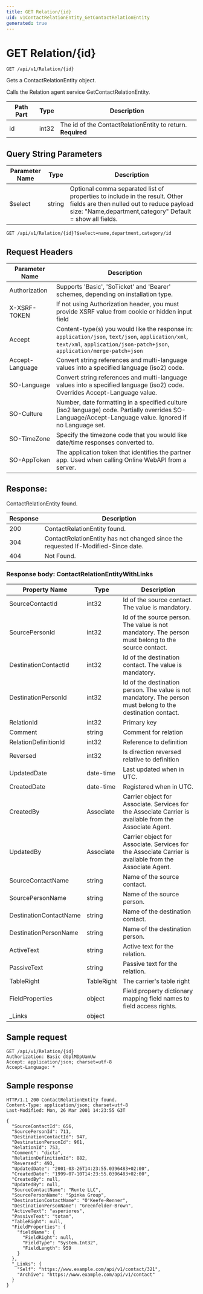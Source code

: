 ```yaml
---
title: GET Relation/{id}
uid: v1ContactRelationEntity_GetContactRelationEntity
generated: true
---
```


# GET Relation/{id}

```http
GET /api/v1/Relation/{id}
```

Gets a ContactRelationEntity object.


Calls the Relation agent service GetContactRelationEntity.





| Path Part | Type | Description |
|-----------|------|-------------|
| id | int32 | The id of the ContactRelationEntity to return. **Required** |


## Query String Parameters

| Parameter Name | Type |  Description |
|----------------|------|--------------|
| $select | string |  Optional comma separated list of properties to include in the result. Other fields are then nulled out to reduce payload size: "Name,department,category" Default = show all fields. |

```http
GET /api/v1/Relation/{id}?$select=name,department,category/id
```


## Request Headers

| Parameter Name | Description |
|----------------|-------------|
| Authorization  | Supports 'Basic', 'SoTicket' and 'Bearer' schemes, depending on installation type. |
| X-XSRF-TOKEN   | If not using Authorization header, you must provide XSRF value from cookie or hidden input field |
| Accept         | Content-type(s) you would like the response in: `application/json`, `text/json`, `application/xml`, `text/xml`, `application/json-patch+json`, `application/merge-patch+json` |
| Accept-Language | Convert string references and multi-language values into a specified language (iso2) code. |
| SO-Language | Convert string references and multi-language values into a specified language (iso2) code. Overrides Accept-Language value. |
| SO-Culture | Number, date formatting in a specified culture (iso2 language) code. Partially overrides SO-Language/Accept-Language value. Ignored if no Language set. |
| SO-TimeZone | Specify the timezone code that you would like date/time responses converted to. |
| SO-AppToken | The application token that identifies the partner app. Used when calling Online WebAPI from a server. |


## Response:

ContactRelationEntity found.

| Response | Description |
|----------------|-------------|
| 200 | ContactRelationEntity found. |
| 304 | ContactRelationEntity has not changed since the requested If-Modified-Since date. |
| 404 | Not Found. |

### Response body: ContactRelationEntityWithLinks

| Property Name | Type |  Description |
|----------------|------|--------------|
| SourceContactId | int32 | Id of the source contact. The value is mandatory. |
| SourcePersonId | int32 | Id of the source person. The value is not mandatory. The person must belong to the source contact. |
| DestinationContactId | int32 | Id of the destination contact. The value is mandatory. |
| DestinationPersonId | int32 | Id of the destination person. The value is not mandatory. The person must belong to the destination contact. |
| RelationId | int32 | Primary key |
| Comment | string | Comment for relation |
| RelationDefinitionId | int32 | Reference to definition |
| Reversed | int32 | Is direction reversed relative to definition |
| UpdatedDate | date-time | Last updated when  in UTC. |
| CreatedDate | date-time | Registered when  in UTC. |
| CreatedBy | Associate | Carrier object for Associate. Services for the Associate Carrier is available from the Associate Agent. |
| UpdatedBy | Associate | Carrier object for Associate. Services for the Associate Carrier is available from the Associate Agent. |
| SourceContactName | string | Name of the source contact. |
| SourcePersonName | string | Name of the source person. |
| DestinationContactName | string | Name of the destination contact. |
| DestinationPersonName | string | Name of the destination person. |
| ActiveText | string | Active text for the relation. |
| PassiveText | string | Passive text for the relation. |
| TableRight | TableRight | The carrier's table right |
| FieldProperties | object | Field property dictionary mapping field names to field access rights. |
| _Links | object |  |

## Sample request

```http!
GET /api/v1/Relation/{id}
Authorization: Basic dGplMDpUamUw
Accept: application/json; charset=utf-8
Accept-Language: *
```

## Sample response

```http_
HTTP/1.1 200 ContactRelationEntity found.
Content-Type: application/json; charset=utf-8
Last-Modified: Mon, 26 Mar 2001 14:23:55 G3T

{
  "SourceContactId": 656,
  "SourcePersonId": 711,
  "DestinationContactId": 947,
  "DestinationPersonId": 961,
  "RelationId": 753,
  "Comment": "dicta",
  "RelationDefinitionId": 882,
  "Reversed": 493,
  "UpdatedDate": "2001-03-26T14:23:55.0396483+02:00",
  "CreatedDate": "1999-07-10T14:23:55.0396483+02:00",
  "CreatedBy": null,
  "UpdatedBy": null,
  "SourceContactName": "Runte LLC",
  "SourcePersonName": "Spinka Group",
  "DestinationContactName": "O'Keefe-Renner",
  "DestinationPersonName": "Greenfelder-Brown",
  "ActiveText": "asperiores",
  "PassiveText": "totam",
  "TableRight": null,
  "FieldProperties": {
    "fieldName": {
      "FieldRight": null,
      "FieldType": "System.Int32",
      "FieldLength": 959
    }
  },
  "_Links": {
    "Self": "https://www.example.com/api/v1/contact/321",
    "Archive": "https://www.example.com/api/v1/contact"
  }
}
```